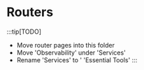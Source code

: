 # Routers

:::tip[TODO]
* Move router pages into this folder
* Move 'Observability' under 'Services'
* Rename 'Services' to ' 'Essential Tools'
:::